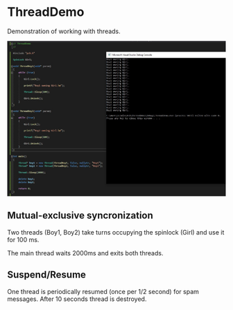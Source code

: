 # ThreadDemo

Demonstration of working with threads.

![JPG](ThreadDemo.jpg)

## Mutual-exclusive syncronization

Two threads (Boy1, Boy2) take turns occupying the spinlock (Girl) and use it for 100 ms.

The main thread waits 2000ms and exits both threads.

## Suspend/Resume 

One thread is periodically resumed (once per 1/2 second) for spam messages. After 10 seconds thread is destroyed.
